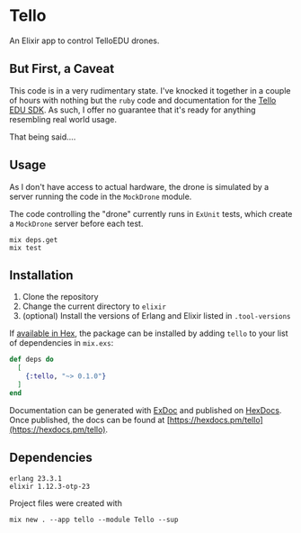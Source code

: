 # Tello

An Elixir app to control TelloEDU drones.

## But First, a Caveat

This code is in a very rudimentary state. I've knocked it together in a couple of hours
with nothing but the `ruby` code and documentation for the
[Tello EDU SDK](https://dl-cdn.ryzerobotics.com/downloads/Tello/Tello%20SDK%202.0%20User%20Guide.pdf).
As such, I offer no guarantee that it's ready for anything resembling real world usage.

That being said….

## Usage

As I don't have access to actual hardware, the drone is simulated by a server running the code in
the `MockDrone` module.

The code controlling the "drone" currently runs in `ExUnit` tests, which create a `MockDrone` server
before each test.

```shell
mix deps.get
mix test
```

## Installation

1. Clone the repository
2. Change the current directory to `elixir`
3. (optional) Install the versions of Erlang and Elixir listed in `.tool-versions`

If [available in Hex](https://hex.pm/docs/publish), the package can be installed
by adding `tello` to your list of dependencies in `mix.exs`:

```elixir
def deps do
  [
    {:tello, "~> 0.1.0"}
  ]
end
```

Documentation can be generated with [ExDoc](https://github.com/elixir-lang/ex_doc)
and published on [HexDocs](https://hexdocs.pm). Once published, the docs can
be found at [https://hexdocs.pm/tello](https://hexdocs.pm/tello).

## Dependencies

```text
erlang 23.3.1
elixir 1.12.3-otp-23
```

Project files were created with

```shell
mix new . --app tello --module Tello --sup
```
